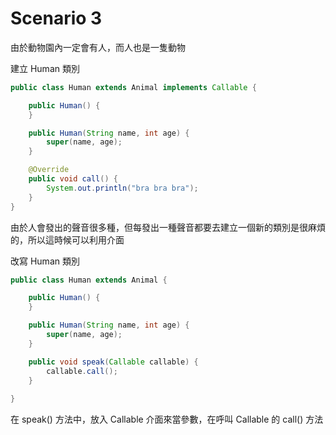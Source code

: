 # Scenario 3

由於動物園內一定會有人，而人也是一隻動物

建立 Human 類別
```java
public class Human extends Animal implements Callable {

    public Human() {
    }

    public Human(String name, int age) {
        super(name, age);
    }

    @Override
    public void call() {
        System.out.println("bra bra bra");
    }
}
```

由於人會發出的聲音很多種，但每發出一種聲音都要去建立一個新的類別是很麻煩的，所以這時候可以利用介面

改寫 Human 類別
```java
public class Human extends Animal {

    public Human() {
    }

    public Human(String name, int age) {
        super(name, age);
    }

    public void speak(Callable callable) {
        callable.call();
    }
    
}
```
在 speak() 方法中，放入 Callable 介面來當參數，在呼叫 Callable 的 call() 方法

